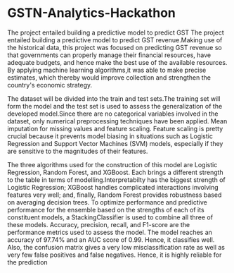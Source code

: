 # GSTN-Analytics-Hackathon
The project entailed building a predictive model to predict GST
The project entailed building a predictive model to predict GST revenue.Making use of the historical data, this project was focused on predicting GST revenue so that governments can properly manage their financial resources, have adequate budgets, and hence make the best use of the available resources. By applying machine learning algorithms,it was able to make precise estimates, which thereby would improve collection and strengthen the country's economic strategy.

The dataset will be divided into the train and test sets.The training set will form the model and the test set is used to assess the generalization of the developed model.Since there are no categorical variables involved in the dataset, only numerical preprocessing techniques have been applied. Mean imputation for missing values and feature scaling. Feature scaling is pretty crucial because it prevents model biasing in situations such as Logistic Regression and Support Vector Machines (SVM) models, especially if they are sensitive to the magnitudes of their features.

The three algorithms used for the construction of this model are Logistic Regression, Random Forest, and XGBoost. Each brings a different strength to the table in terms of modelling.Interpretabilty has the biggest strength of Logistic Regression; XGBoost handles complicated interactions involving features very well; and, finally, Random Forest provides robustness based on averaging decision trees. To optimize performance and predictive performance for the ensemble based on the strengths of each of its constituent models, a StackingClassifier is used to combine all three of these models.
Accuracy, precision, recall, and F1-score are the performance metrics used to assess the model. The model reaches an accuracy of 97.74% and an AUC score of 0.99. Hence, it classifies well. Also, the confusion matrix gives a very low misclassification rate as well as very few false positives and false negatives. Hence, it is highly reliable for the prediction
